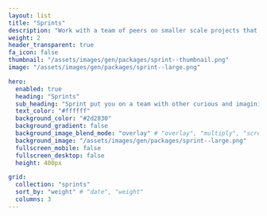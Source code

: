 ```yaml
---
layout: list
title: "Sprints"
description: "Work with a team of peers on smaller scale projects that develop an array of skills."
weight: 2
header_transparent: true
fa_icon: false
thumbnail: "/assets/images/gen/packages/sprint--thumbnail.png"
image: "/assets/images/gen/packages/sprint--large.png"

hero:
  enabled: true
  heading: "Sprints"
  sub_heading: "Sprint put you on a team with other curious and imaginitive developers to build a project that develops a variety of skills over a 6-8 week span."
  text_color: "#ffffff"
  background_color: "#2d2830"
  background_gradient: false
  background_image_blend_mode: "overlay" # "overlay", "multiply", "screen"
  background_image: "/assets/images/gen/packages/sprint--large.png"
  fullscreen_mobile: false
  fullscreen_desktop: false
  height: 400px

grid:
  collection: "sprints"
  sort_by: "weight" # "date", "weight"
  columns: 3
---
```

